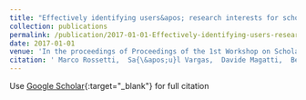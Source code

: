 ```yaml
---
title: "Effectively identifying users&apos; research interests for scholarly reference management and discovery"
collection: publications
permalink: /publication/2017-01-01-Effectively-identifying-users-research-interests-for-scholarly-reference-management-and-discovery
date: 2017-01-01
venue: 'In the proceedings of Proceedings of the 1st Workshop on Scholarly Web Mining'
citation: ' Marco Rossetti,  Sa{\&apos;u}l Vargas,  Davide Magatti,  Benjamin Pettit,  Daniel Kershaw,  Maya Hristakeva,  Kris Jack, &quot;Effectively identifying users&amp;apos; research interests for scholarly reference management and discovery.&quot; In the proceedings of Proceedings of the 1st Workshop on Scholarly Web Mining, 2017.'
---
```

Use [Google Scholar](https://scholar.google.com/scholar?q=Effectively+identifying+users&#x27;+research+interests+for+scholarly+reference+management+and+discovery){:target="_blank"} for full citation